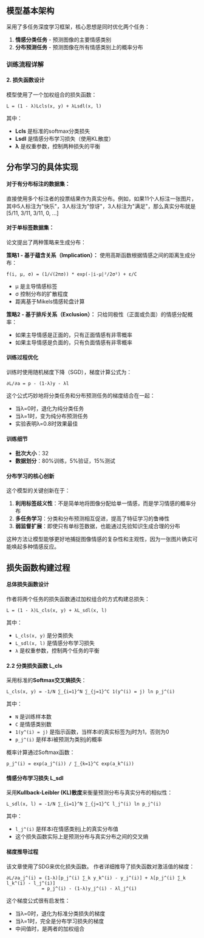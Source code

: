 ## 模型基本架构
采用了多任务深度学习框架，核心思想是同时优化两个任务：

1. **情感分类任务** - 预测图像的主要情感类别
2. **分布预测任务** - 预测图像在所有情感类别上的概率分布

### 训练流程详解


#### 2. 损失函数设计

模型使用了一个加权组合的损失函数：

```
L = (1 - λ)Lcls(x, y) + λLsdl(x, l)
```

其中：

- **Lcls** 是标准的softmax分类损失
- **Lsdl** 是情感分布学习损失（使用KL散度）
- **λ** 是权重参数，控制两种损失的平衡

## 分布学习的具体实现

#### 对于有分布标注的数据集：

直接使用多个标注者的投票结果作为真实分布。例如，如果11个人标注一张图片，其中5人标注为"快乐"，3人标注为"惊讶"，3人标注为"满足"，那么真实分布就是 [5/11, 3/11, 3/11, 0, ...]

#### 对于单标签数据集：

论文提出了两种策略来生成分布：

**策略1 - 基于蕴含关系（Implication）：** 使用高斯函数根据情感之间的距离生成分布：

```
f(i, μ, σ) = (1/√(2πσ)) * exp(-|i-μ|²/2σ²) + ε/C
```

- μ 是主导情感标签
- σ 控制分布的扩散程度
- 距离基于Mikels情感轮盘计算

**策略2 - 基于排斥关系（Exclusion）：** 只给同极性（正面或负面）的情感分配概率：

- 如果主导情感是正面的，只有正面情感有非零概率
- 如果主导情感是负面的，只有负面情感有非零概率

#### 训练过程优化

训练时使用随机梯度下降（SGD），梯度计算公式为：

```
∂L/∂a = p - (1-λ)y - λl
```

这个公式巧妙地将分类任务和分布预测任务的梯度结合在一起：

- 当λ=0时，退化为纯分类任务
- 当λ=1时，变为纯分布预测任务
- 实验表明λ=0.8时效果最佳

#### 训练细节

- **批次大小**：32
- **数据划分**：80%训练，5%验证，15%测试

#### 分布学习的核心创新

这个模型的关键创新在于：

1. **利用标签歧义性**：不是简单地将图像分配给单一情感，而是学习情感的概率分布
2. **多任务学习**：分类和分布预测相互促进，提高了特征学习的鲁棒性
3. **弱监督扩展**：即使只有单标签数据，也能通过先验知识生成合理的分布

这种方法让模型能够更好地捕捉图像情感的复杂性和主观性，因为一张图片确实可能唤起多种情感反应。

## 损失函数构建过程

####  总体损失函数设计

作者将两个任务的损失函数通过加权组合的方式构建总损失：

```
L = (1 - λ)L_cls(x, y) + λL_sdl(x, l)
```

其中：

- `L_cls(x, y)` 是分类损失
- `L_sdl(x, l)` 是情感分布学习损失
- `λ` 是权重参数，控制两个任务的平衡

#### 2.2 分类损失函数 L_cls

采用标准的**Softmax交叉熵损失**：

```
L_cls(x, y) = -1/N ∑_{i=1}^N ∑_{j=1}^C 1(y^(i) = j) ln p_j^(i)
```

其中：

- `N` 是训练样本数
- `C` 是情感类别数
- `1(y^(i) = j)` 是指示函数，当样本i的真实标签为j时为1，否则为0
- `p_j^(i)` 是样本i被预测为类别j的概率

概率计算通过Softmax函数：

```
p_j^(i) = exp(a_j^(i)) / ∑_{k=1}^C exp(a_k^(i))
```

####  情感分布学习损失 L_sdl

采用**Kullback-Leibler (KL)散度**来衡量预测分布与真实分布的相似性：

```
L_sdl(x, l) = -1/N ∑_{i=1}^N ∑_{j=1}^C l_j^(i) ln p_j^(i)
```

其中：

- `l_j^(i)` 是样本i在情感类别j上的真实分布值
- 这个损失函数实际上是预测分布与真实分布之间的交叉熵

#### 梯度推导过程

该文章使用了SDG来优化损失函数。
作者详细推导了损失函数对激活值的梯度：

```
∂L/∂a_j^(i) = (1-λ)[p_j^(i) ∑_k y_k^(i) - y_j^(i)] + λ[p_j^(i) ∑_k l_k^(i) - l_j^(i)]
             = p_j^(i) - (1-λ)y_j^(i) - λl_j^(i)
```

这个梯度公式很有启发性：

- 当λ=0时，退化为标准分类损失的梯度
- 当λ=1时，完全是分布学习损失的梯度
- 中间值时，是两者的加权组合